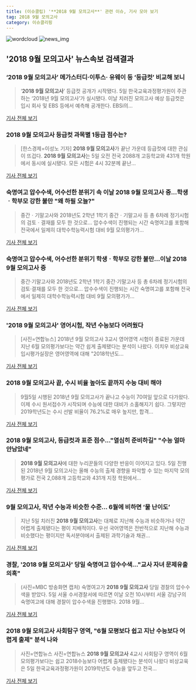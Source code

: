 ```yaml
---
title: (이슈클립) '**2018 9월 모의고사**' 관련 이슈, 기사 모아 보기
tag: 2018 9월 모의고사
category: 이슈클리핑
---
```

![wordcloud](https://s3.ap-northeast-2.amazonaws.com/lyrics101-wordcloud/2018-09-06-1536170136.png)
![news_img](https://user-images.githubusercontent.com/42597476/44507050-1206f400-a6e4-11e8-8d98-7ffbfebb353f.png)
## **'**2018 9월 모의고사**'** 뉴스속보 검색결과
### ‘**2018 9월 모의고사**’ 메가스터디·이투스· 유웨이 등 ‘등급컷’ 비교해 보니

>‘**2018 9월 모의고사**’ 등급컷 공개가 시작됐다. 5일 한국교육과정평가원이 주관하는 ‘2018년 9월 모의고사’가 실시됐다. 이날 치러진 모의고사 예상 등급컷은 입시 회사 및 EBS 등에서 예측해 공개한다. EBSi의...

<a href="http://www.kookje.co.kr/news2011/asp/newsbody.asp?code=0300&key=20180906.99099002101" target="_blank">기사 전체 보기</a>

### **2018 9월 모의고사** 등급컷 과목별 1등급 점수는?

>[한스경제=이성노 기자] **2018 9월 모의고사**가 끝난 가운데 등급컷에 대한 관심이 뜨겁다. **2018 9월 모의고사**는 5일 오전 전국 2088개 고등학교와 431개 학원에서 동시에 실시됐다. 모든 시험은 4시 32분께 끝난...

<a href="http://www.sporbiz.co.kr/news/articleView.html?idxno=269739" target="_blank">기사 전체 보기</a>

### 숙명여고 압수수색, 어수선한 분위기 속 이날 **2018 9월 모의고사** 중…학생ㆍ학부모 강한 불만 "왜 하필 오늘?"

>중간ㆍ기말고사와 2018년도 2학년 1학기 중간ㆍ기말고사 등 총 6차례 정기시험의 검토ㆍ결재를 모두 한 것으로... 압수수색이 진행되는 시간 숙명여고를 포함해 전국에서 일제히 대학수학능력시험 대비 9월 모의평가가...

<a href="http://leaders.asiae.co.kr/news/articleView.html?idxno=74053" target="_blank">기사 전체 보기</a>

### 숙명여고 압수수색, 어수선한 분위기 학생ㆍ학부모 강한 불만…이날 **2018 9월 모의고사** 중

>중간·기말고사와 2018년도 2학년 1학기 중간·기말고사 등 총 6차례 정기시험의 검토·결재를 모두 한 것으로... 압수수색이 진행되는 시간 숙명여고를 포함해 전국에서 일제히 대학수학능력시험 대비 9월 모의평가가...

<a href="http://www.gyotongn.com/news/articleView.html?idxno=198889" target="_blank">기사 전체 보기</a>

### '**2018 9월 모의고사**' 영어시험, 작년 수능보다 어려웠다

>[사진=연합뉴스] 2018년 9월 모의고사 3교시 영어영역 시험이 종료된 가운데 지난 6월 모의평가보다는 약간 쉽게 출제됐다는 분석이 나왔다. 이치우 비상교육 입시평가실장은 영어영역에 대해 "2018학년도...

<a href="http://news.hankyung.com/article/2018090538967" target="_blank">기사 전체 보기</a>

### **2018 9월 모의고사** 끝, 수시 비율 높아도 끝까지 수능 대비 해야

>9월5일 시행된 2018년 9월 모의고사가 끝나고 수능이 70여일 앞으로 다가왔다. 이제 수시 원서접수가 시작되며 수능에 대한 대비가 소홀해지기 쉽다. 그렇지만 2019학년도는 수시 선발 비율이 76.2%로 매우 높지만, 합격...

<a href="http://moneys.mt.co.kr/news/mwView.php?no=2018090517348037761" target="_blank">기사 전체 보기</a>

### **2018 9월 모의고사**, 등급컷과 표준 점수..."열심히 준비하길" "수능 얼마 안남았네"

>**2018 9월 모의고사**에 대한 누리꾼들의 다양한 반응이 이어지고 있다. 5일 진행된 2018년 9월 모의고사는 올해 수능의 출제 경향을 파악할 수 있는 마지막 모의평가로 전국 2,088개 고등학교와 431개 지정 학원에서...

<a href="http://daily.hankooki.com/lpage/entv/201809/dh20180905223209139020.htm" target="_blank">기사 전체 보기</a>

### 9월 모의고사, 작년 수능과 비슷한 수준… 6월에 비하면 ‘물 난이도’

>지난 5일 치러진 **2018 9월 모의고사**는 대체로 지난해 수능과 비슷하거나 약간 어렵게 출제됐다는 평이 지배적이다. 우선 국어영역은 전반적으로 지난해 수능과 비슷했다는 평이지만 독서분야에서 출제된 과학기술과 채권...

<a href="http://www.kookje.co.kr/news2011/asp/newsbody.asp?code=0300&key=20180906.99099002066" target="_blank">기사 전체 보기</a>

### 경찰, '**2018 9월 모의고사**' 당일 숙명여고 압수수색…"교사 자녀 문제유출 의혹"

>(사진=MBC 방송화면 캡처) 숙명여고가 **2018 9월 모의고사** 당일 경찰의 압수수색을 받았다. 5일 서울 수서경찰서에 따르면 이날 오전 10시부터 서울 강남구의 숙명여고에 대해 경찰이 압수수색을 진행했다. 2018 9월...

<a href="http://www.betanews.net:8080/article/904431.html" target="_blank">기사 전체 보기</a>

### **2018 9월 모의고사** 사회탐구 영역, "6월 모평보다 쉽고 지난 수능보다 어렵게 출제" 분석 나와

>사진=연합뉴스 사진=연합뉴스 **2018 9월 모의고사** 4교시 사회탐구 영역이 6월 모의평가보다는 쉽고 2018수능보다 어렵게 출제됐다는 분석이 나왔다 비상교육은 5일 한국교육과정평가원이 2019학년도 수능을 앞두고 전국...

<a href="http://www.joongboo.com/news/articleView.html?idxno=1284721" target="_blank">기사 전체 보기</a>


